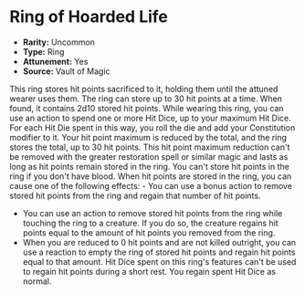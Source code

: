 # Ring of Hoarded Life

- **Rarity:** Uncommon
- **Type:** Ring
- **Attunement:** Yes
- **Source:** Vault of Magic

This ring stores hit points sacrificed to it, holding them until the attuned wearer uses them. The ring can store up to 30 hit points at a time. When found, it contains 2d10 stored hit points. While wearing this ring, you can use an action to spend one or more Hit Dice, up to your maximum Hit Dice. For each Hit Die spent in this way, you roll the die and add your Constitution modifier to it. Your hit point maximum is reduced by the total, and the ring stores the total, up to 30 hit points. This hit point maximum reduction can't be removed with the greater restoration spell or similar magic and lasts as long as hit points remain stored in the ring. You can't store hit points in the ring if you don't have blood. When hit points are stored in the ring, you can cause one of the following effects: - You can use a bonus action to remove stored hit points from the ring and regain that number of hit points.
- You can use an action to remove stored hit points from the ring while touching the ring to a creature. If you do so, the creature regains hit points equal to the amount of hit points you removed from the ring.
- When you are reduced to 0 hit points and are not killed outright, you can use a reaction to empty the ring of stored hit points and regain hit points equal to that amount. Hit Dice spent on this ring's features can't be used to regain hit points during a short rest. You regain spent Hit Dice as normal.
